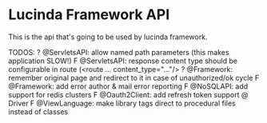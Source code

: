 # Lucinda Framework API

This is the api that's going to be used by lucinda framework.

TODOS:
? @ServletsAPI: allow named path parameters (this makes application SLOW!)
F @ServletsAPI: response content type should be configurable in route (<route ... content_type="..."/>
? @Framework: remember original page and redirect to it in case of unauthorized/ok cycle
F @Framework: add error author & mail error reporting
F @NoSQLAPI: add support for redis clusters
F @Oauth2Client: add refresh token support @ Driver
F @ViewLanguage: make library tags direct to procedural files instead of classes
